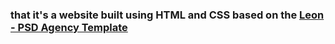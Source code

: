 ### that it's a website built using HTML and CSS based on the [Leon - PSD Agency Template](https://www.graphberry.com/item/leon-psd-agency-template)
